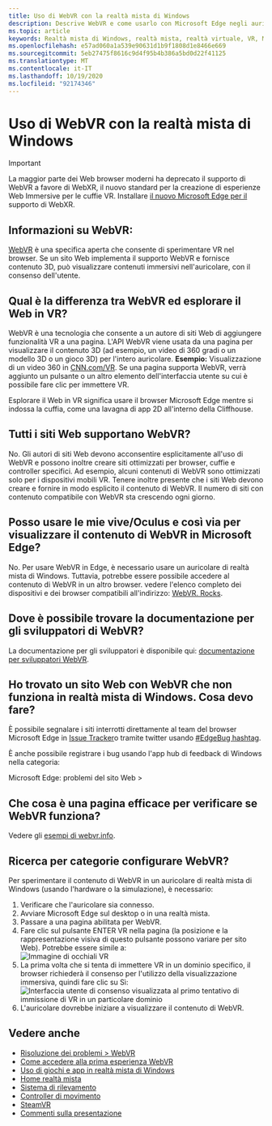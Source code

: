 ```yaml
---
title: Uso di WebVR con la realtà mista di Windows
description: Descrive WebVR e come usarlo con Microsoft Edge negli auricolari per la realtà mista di Windows.
ms.topic: article
keywords: Realtà mista di Windows, realtà mista, realtà virtuale, VR, MR, WebVR, Edge, Microsoft Edge, esplorazione Web
ms.openlocfilehash: e57ad060a1a539e90631d1b9f1808d1e8466e669
ms.sourcegitcommit: 5eb27475f8616c9d4f95b4b386a5bd0d22f41125
ms.translationtype: MT
ms.contentlocale: it-IT
ms.lasthandoff: 10/19/2020
ms.locfileid: "92174346"
---
```

# <a name="using-webvr-with-windows-mixed-reality"></a>Uso di WebVR con la realtà mista di Windows

>[!IMPORTANT] 
>La maggior parte dei Web browser moderni ha deprecato il supporto di WebVR a favore di WebXR, il nuovo standard per la creazione di esperienze Web Immersive per le cuffie VR. Installare [il nuovo Microsoft Edge per il](using-microsoft-edge.md) supporto di WebXR.

## <a name="what-is-webvr"></a>Informazioni su WebVR:

[WebVR](https://webvr.info) è una specifica aperta che consente di sperimentare VR nel browser. Se un sito Web implementa il supporto WebVR e fornisce contenuto 3D, può visualizzare contenuti immersivi nell'auricolare, con il consenso dell'utente.

## <a name="what-is-the-difference-between-webvr-and-browsing-the-web-in-vr"></a>Qual è la differenza tra WebVR ed esplorare il Web in VR?

WebVR è una tecnologia che consente a un autore di siti Web di aggiungere funzionalità VR a una pagina. L'API WebVR viene usata da una pagina per visualizzare il contenuto 3D (ad esempio, un video di 360 gradi o un modello 3D o un gioco 3D) per l'intero auricolare. **Esempio:** Visualizzazione di un video 360 in [CNN.com/VR](http://cnn.com/vr). Se una pagina supporta WebVR, verrà aggiunto un pulsante o un altro elemento dell'interfaccia utente su cui è possibile fare clic per immettere VR.

Esplorare il Web in VR significa usare il browser Microsoft Edge mentre si indossa la cuffia, come una lavagna di app 2D all'interno della Cliffhouse.

## <a name="do-all-websites-support-webvr"></a>Tutti i siti Web supportano WebVR?

No. Gli autori di siti Web devono acconsentire esplicitamente all'uso di WebVR e possono inoltre creare siti ottimizzati per browser, cuffie e controller specifici. Ad esempio, alcuni contenuti di WebVR sono ottimizzati solo per i dispositivi mobili VR. Tenere inoltre presente che i siti Web devono creare e fornire in modo esplicito il contenuto di WebVR. Il numero di siti con contenuto compatibile con WebVR sta crescendo ogni giorno.

## <a name="can-i-use-my-viveoculus-etc-to-view-webvr-content-in-microsoft-edge"></a>Posso usare le mie vive/Oculus e così via per visualizzare il contenuto di WebVR in Microsoft Edge?

No. Per usare WebVR in Edge, è necessario usare un auricolare di realtà mista di Windows. Tuttavia, potrebbe essere possibile accedere al contenuto di WebVR in un altro browser. vedere l'elenco completo dei dispositivi e dei browser compatibili all'indirizzo: [WebVR. Rocks](http://webvr.rocks/).

## <a name="where-can-i-find-the-webvr-developer-documentation"></a>Dove è possibile trovare la documentazione per gli sviluppatori di WebVR?

La documentazione per gli sviluppatori è disponibile qui: [documentazione per sviluppatori WebVR](https://docs.microsoft.com/microsoft-edge/webvr/).

## <a name="ive-found-a-website-with-webvr-that-doesnt-work-in-windows-mixed-reality-what-do-i-do"></a>Ho trovato un sito Web con WebVR che non funziona in realtà mista di Windows. Cosa devo fare?

È possibile segnalare i siti interrotti direttamente al team del browser Microsoft Edge in [Issue Tracker](https://developer.microsoft.com/en-us/microsoft-edge/platform/issues/)o tramite twitter usando [#EdgeBug hashtag](https://blogs.windows.com/msedgedev/2016/08/11/edgebug-twitter/).

È anche possibile registrare i bug usando l'app hub di feedback di Windows nella categoria:

Microsoft Edge: problemi del sito Web >

## <a name="what-is-a-good-page-to-test-if-webvr-is-working"></a>Che cosa è una pagina efficace per verificare se WebVR funziona?

Vedere gli [esempi di webvr.info](http://webvr.info/samples/XX-vr-controllers.html).

## <a name="how-do-i-set-up-webvr"></a>Ricerca per categorie configurare WebVR?

Per sperimentare il contenuto di WebVR in un auricolare di realtà mista di Windows (usando l'hardware o la simulazione), è necessario:
1. Verificare che l'auricolare sia connesso.
2. Avviare Microsoft Edge sul desktop o in una realtà mista.
3. Passare a una pagina abilitata per WebVR.
4. Fare clic sul pulsante ENTER VR nella pagina (la posizione e la rappresentazione visiva di questo pulsante possono variare per sito Web). Potrebbe essere simile a: \
   ![Immagine di occhiali VR](images/75px-enter-vr.png)
5. La prima volta che si tenta di immettere VR in un dominio specifico, il browser richiederà il consenso per l'utilizzo della visualizzazione immersiva, quindi fare clic su Sì: ![Interfaccia utente di consenso visualizzata al primo tentativo di immissione di VR in un particolare dominio](images/1053px-Webvr-consent-ui.png)
6. L'auricolare dovrebbe iniziare a visualizzare il contenuto di WebVR.


## <a name="see-also"></a>Vedere anche

* [Risoluzione dei problemi > WebVR](webvr-questions.md)
* [Come accedere alla prima esperienza WebVR](using-games-and-apps-in-windows-mixed-reality.md#how-to-get-into-your-first-webvr-experience)
* [Uso di giochi e app in realtà mista di Windows](using-games-and-apps-in-windows-mixed-reality.md)
* [Home realtà mista](your-mixed-reality-home.md)
* [Sistema di rilevamento](tracking-system.md)
* [Controller di movimento](controllers-in-wmr.md)
* [SteamVR](using-steamvr-with-windows-mixed-reality.md)
* [Commenti sulla presentazione](filing-feedback.md)
